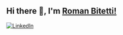 ## Hi there 👋, I'm [Roman Bitetti!](https://github.com/romanbtt/)

[![LinkedIn](https://img.shields.io/badge/LinkedIn-Me-informational?style=flat-square&logo=linkedin&logoColor=white)](https://www.linkedin.com/in/roman-bitetti-566485195/)